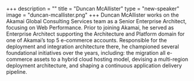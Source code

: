 +++
description = ""
title = "Duncan McAllister"
type = "new-speaker"
image = "duncan-mcallister.png"
+++
Duncan McAllister works on the Akamai Global Consulting Services team as a Senior Enterprise Architect, focusing on Web Performance. Prior to joining Akamai, he served as Enterprise Architect supporting the Architecture and Platform domain for one of Akamai’s top 5 e-commerce accounts. Responsible for the deployment and integration architecture there, he championed several foundational initiatives over the years, including: the migration all e-commerce assets to a hybrid cloud hosting model, devising a multi-region deployment architecture, and shaping a continuous application delivery pipeline.